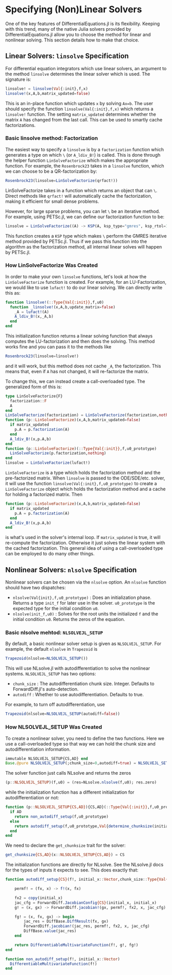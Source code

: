 # Specifying (Non)Linear Solvers

One of the key features of DifferentialEquations.jl is its flexibility. Keeping
with this trend, many of the native Julia solvers provided by DifferentialEquations.jl
allow you to choose the method for linear and nonlinear solving. This section
details how to make that choice.

## Linear Solvers: `linsolve` Specification

For differential equation integrators which use linear solvers, an argument
to the method `linsolve` determines the linear solver which is used. The signature
is:

```julia
linsolve! = linsolve(Val{:init},f,x)
linsolve!(x,A,b,matrix_updated=false)
```

This is an in-place function which updates `x` by solving `Ax=b`. The user should
specify the function `linsolve(Val{:init},f,x)` which returns a `linsolve!` function.
The setting `matrix_updated` determines whether the matrix `A` has changed from the
last call. This can be used to smartly cache factorizations.

### Basic linsolve method: Factorization

The easiest way to specify a `linsolve` is by a `factorization` function which
generates a type on which `\` (or `A_ldiv_B!`) is called.  This is done through
the helper function `LinSolveFactorize` which makes the appropriate function.
For example, the  `Rosenbrock23` takes in a `linsolve` function, which we can
choose to be a  QR-factorization by:

```julia
Rosenbrock23(linsolve=LinSolveFactorize(qrfact!))
```

LinSolveFactorize takes in a function which returns an object that can `\`.
Direct methods like `qrfact!` will automatically cache the factorization,
making it efficient for small dense problems.

However, for large sparse problems, you can let `\` be an iterative method. For
example, using PETSc.jl, we can define our factorization function to be:

```julia
linsolve = LinSolveFactorize((A) -> KSP(A, ksp_type="gmres", ksp_rtol=1e-6))
```

This function creates a `KSP` type which makes `\` perform the GMRES iterative
method provided by PETSc.jl. Thus if we pass this function into the algorithm
as the factorization method, all internal linear solves will happen by PETSc.jl.

### How LinSolveFactorize Was Created

In order to make your own `linsolve` functions, let's look at how the `LinSolveFactorize`
function is created. For example, for an LU-Factorization, we would like to use
`lufact!` to do our linear solving. We can directly write this as:

```julia
function linsolve!(::Type{Val{:init}},f,u0)
  function _linsolve!(x,A,b,update_matrix=false)
    _A = lufact!(A)
    A_ldiv_B!(x,_A,b)
  end
end
```

This initialization function returns a linear solving function
that always computes the LU-factorization and then does the solving.
This method works fine and you can pass it to the methods like

```julia
Rosenbrock23(linsolve=linsolve!)
```

and it will work, but this method does not cache `_A`, the factorization. This
means that, even if `A` has not changed, it will re-factorize the matrix.

To change this, we can instead create a call-overloaded type. The generalized form
of this is:

```julia
type LinSolveFactorize{F}
  factorization::F
  A
end
LinSolveFactorize(factorization) = LinSolveFactorize(factorization,nothing)
function (p::LinSolveFactorize)(x,A,b,matrix_updated=false)
  if matrix_updated
    p.A = p.factorization(A)
  end
  A_ldiv_B!(x,p.A,b)
end
function (p::LinSolveFactorize)(::Type{Val{:init}},f,u0_prototype)
  LinSolveFactorize(p.factorization,nothing)
end
linsolve = LinSolveFactorize(lufact!)
```

`LinSolveFactorize` is a type which holds the factorization method and the pre-factorized
matrix. When `linsolve` is passed to the ODE/SDE/etc. solver, it will use the function
`linsolve(Val{:init},f,u0_prototype)` to create a `LinSolveFactorize` object which holds
the factorization method and a cache for holding a factorized matrix. Then

```julia
function (p::LinSolveFactorize)(x,A,b,matrix_updated=false)
  if matrix_updated
    p.A = p.factorization(A)
  end
  A_ldiv_B!(x,p.A,b)
end
```

is what's used in the solver's internal loop. If `matrix_updated` is true, it
will re-compute the factorization. Otherwise it just solves the linear system
with the cached factorization. This general idea of using a call-overloaded
type can be employed to do many other things.

## Nonlinear Solvers: `nlsolve` Specification

Nonlinear solvers can be chosen via the `nlsolve` option. An `nlsolve` function
should have two dispatches:

- `nlsolve(Val{init},f,u0_prototype)` : Does an initialization phase. Returns a
  type `init_f` for later use in the solver. `u0_prototype` is the expected type
  for the initial condition `u0`.
- `nlsolve(init_f,u0)` : Solves for the root units the initialized `f` and the initial
  condition `u0`. Returns the zeros of the equation.

### Basic nlsolve mehtod: `NLSOLVEJL_SETUP`

By default, a basic nonlinear solver setup is given as `NLSOLVEJL_SETUP`. For example,
the default `nlsolve` in `Trapezoid` is

```julia
Trapezoid(nlsolve=NLSOLVEJL_SETUP())
```

This will use NLsolve.jl with autodifferentiation to solve the nonlinear systems.
`NLSOLVEJL_SETUP` has two options:

- `chunk_size` : The autodifferentiation chunk size. Integer. Defaults to ForwardDiff.jl's
  auto-detection.
- `autodiff` : Whether to use autodifferentiation. Defaults to true.

For example, to turn off autodifferentiation, use

```julia
Trapezoid(nlsolve=NLSOLVEJL_SETUP(autodiff=false))
```

### How NLSOLVEJL_SETUP Was Created

To create a nonlinear solver, you need to define the two functions. Here we use
a call-overloaded type so that way we can hold the chunk size and autodifferentiation
information.

```julia
immutable NLSOLVEJL_SETUP{CS,AD} end
Base.@pure NLSOLVEJL_SETUP(;chunk_size=0,autodiff=true) = NLSOLVEJL_SETUP{chunk_size,autodiff}()
```

The solver function just calls NLsolve and returns the zeros

```julia
(p::NLSOLVEJL_SETUP)(f,u0) = (res=NLsolve.nlsolve(f,u0); res.zero)
```

while the initialization function has a different initialization for autodifferentiation
or not:

```julia
function (p::NLSOLVEJL_SETUP{CS,AD}){CS,AD}(::Type{Val{:init}},f,u0_prototype)
  if AD
    return non_autodiff_setup(f,u0_prototype)
  else
    return autodiff_setup(f,u0_prototype,Val{determine_chunksize(initial_x,CS)})
  end
end
```

We need to declare the `get_chunksize` trait for the solver:

```julia
get_chunksize{CS,AD}(x::NLSOLVEJL_SETUP{CS,AD}) = CS
```

The initialization functions are directly for NLsolve. See the NLsolve.jl docs
for the types of inputs it expects to see. This does exactly that:

```julia
function autodiff_setup{CS}(f!, initial_x::Vector,chunk_size::Type{Val{CS}})

    permf! = (fx, x) -> f!(x, fx)

    fx2 = copy(initial_x)
    jac_cfg = ForwardDiff.JacobianConfig{CS}(initial_x, initial_x)
    g! = (x, gx) -> ForwardDiff.jacobian!(gx, permf!, fx2, x, jac_cfg)

    fg! = (x, fx, gx) -> begin
        jac_res = DiffBase.DiffResult(fx, gx)
        ForwardDiff.jacobian!(jac_res, permf!, fx2, x, jac_cfg)
        DiffBase.value(jac_res)
    end

    return DifferentiableMultivariateFunction(f!, g!, fg!)
end

function non_autodiff_setup(f!, initial_x::Vector)
  DifferentiableMultivariateFunction(f!)
end
```

